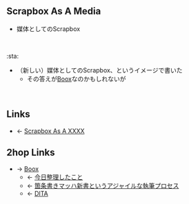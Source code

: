 ## Scrapbox As A Media
- 媒体としてのScrapbox

<br>

:sta:

- （新しい）媒体としてのScrapbox、というイメージで書いた
    - その答えが[Boox](Boox.md)なのかもしれないが

<br>

## Links
- ← [Scrapbox As A XXXX](Scrapbox_As_A_XXXX.md)

## 2hop Links
- → [Boox](Boox.md)
    - ← [今日整理したこと](今日整理したこと.md)
    - ← [箇条書きマッハ新書というアジャイルな執筆プロセス](箇条書きマッハ新書というアジャイルな執筆プロセス.md)
    - ← [DITA](DITA.md)
